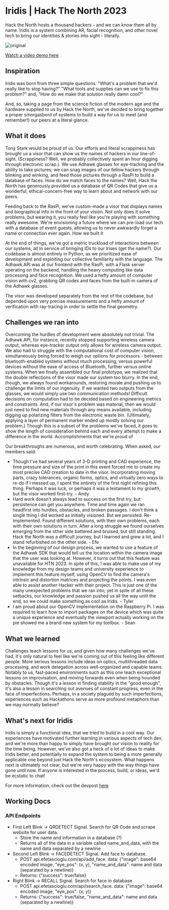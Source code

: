 # Iridis | Hack The North 2023
Hack the North hosts a thousand hackers - and we can know them all by name. Iridis is a system combining AR, facial recognition, and other novel tech to bring our identities & stories into sight - literally. 

![original](https://github.com/EfeTascioglu/Hack-The-North-2023/assets/46626642/47ecc3ea-d64d-4a07-82ad-5a937aae8489)

[Watch a video demo here](https://www.youtube.com/watch?v=dpprLOdzpI4)

## Inspiration
Iridis was born from three simple questions: "What's a problem that we'd really like to stop having?" "What tools and supplies can we use to fix this problem?" and, "How do we make that solution really damn cool?"

And, so, taking a page from the science fiction of the modern age and the hardware supplied to us by Hack the North, we've decided to bring together a proper smorgasbord of systems to build a way for us to meet (and remember!) our peers at a literal glance.

## What it does
Tony Stark would be proud of us. Our efforts and literal scrappiness has brought us a visor that can show us the names of hackers in our line-of-sight. (Scrappiness? Well, we probably collectively spent an hour digging through electronic scrap.). We use Adhawk glasses for eye-tracking and the ability to take pictures; we can snag images of our fellow hackers through blinking and winking, and feed those pictures through a RasPi to build a database of faces. How do we match faces to the names? Well, Hack the North has generously provided us a database of QR Codes that give us a wonderful, ethical-concern-free way to learn about and network with our peers.

Feeding back to the RasPi, we've custom-made a visor that displays names and biographical info in the front of your vision. Not only does it solve problems, but wearing it, you really feel like you're playing with something really awesome. We're envisioning a future where we can pre-load our tech with a database of event guests, allowing us to never awkwardly forget a name or connection ever again.
How we built it

At the end of things, we've got a metric truckload of interactions between our systems, all in service of bringing IDs to our Irises (get the name?). Our codebase is almost entirely in Python, as we prioritized ease of development and exploiting our collective familiarity with the language. The Adhawk API was at our frontend with the RasPi, with a Flask server operating on the backend, handling the heavy computing like data processing and face recognition. We used a hefty amount of computer vision with cv2, grabbing QR codes and faces from the built-in camera of the Adhawk glasses.

The visor was developed separately from the rest of the codebase, but depended upon very precise measurements and a hefty amount of verification with ray-tracing in order to settle the final geometry.

## Challenges we ran into
Overcoming the hurdles of development were absolutely not trivial. The Adhawk API, for instance, recently stopped supporting wireless camera output, whereas eye-tracker output only allows for wireless camera output. We also had to struggle with the computational cost of computer vision, simultaneously being forced to weigh our options for processors - between bluetooth-enabled systems without much processing, versus powerful devices without the ease of access of Bluetooth, further versus online systems. When we finally assembled our final prototype, we realized that the double reflections of the visor made our system too blurry. In the end, though, we always found workarounds, restoring morale and pushing us to challenge the limits of our ingenuity. If we wanted two outputs from the glasses, we would simply use two communication methods! Difficult decisions on computation had to be decided based on engineering metrics and constraints. And, if our visor's problem was material, then we would just need to find new materials through any means available, including digging up polarizing filters from the electronic waste bin. (Ultimately, applying a layer of permanent marker ended up mostly solving our problem.) Though this is a subset of the problems we've faced, it goes to show the length of consideration behind each and every attempt to make a difference in the world.
Accomplishments that we're proud of

Our breakthroughs are numerous, and worth celebrating. When asked, our members said:
- Though I've had several years of 3-D printing and CAD experience, the time pressure and size of the print in this event forced me to create my most precise CAD creation to date in the visor. Incorporating moving parts, crazy tolerances, organic forms, optics, and virtually zero ways to re-do if I messed up, I spent the entirety of the first night refining this thing. Perhaps it was luck, or perhaps it was a testament to my growth, but the visor worked first-try. - Andy
- Hard work doesn't always lead to success on the first try, but persistence can get you anywhere. Time and time again we ran headfirst into hurdles, obstacles, and broken passages. I don't think a single thing I did worked as initially visioned. But we persisted. Re-implemented. Found different solutions, with their own problems, each with their own solutions in turn. After a long struggle we found ourselves emerging from the other side battered and bruised, but still standing. Hack the North was a difficult journey, but I learned and grew a lot, and I stand refurbished on the other side. - Efe
- In the beginning of our design process, we wanted to use a feature of the Adhawk SDK that would tell us the location within the camera image that the user was looking at. However, it turns out that this feature was unavailable for HTN 2023. In spite of this, I was able to make use of my knowledge from my design teams and university experience to implement this feature myself, using OpenCV to find the camera's intrinsic and distortion matrices and projecting the points. I was even able to assist another Hacker with their project. This is just one of the many unexpected problems that we ran into; yet in spite of all these setbacks, our knowledge and passion pushed us all the way until the end, so we could make something as cool as Iridis. - Tyler
- I am proud about our OpenCV implementation on the Raspberry Pi. I was required to learn how to import packages on the device which was quite a unique experience and eventually the viewport actually working on the pie showed me a brand new system for my toolbox. - Sean

## What we learned
Challenges teach lessons for us, and given how many challenges we've had, it's only natural to feel like we're coming out of this feeling like different people. More serious lessons include ideas on optics, multithreaded data processing, and work delegation across well-organized and capable teams. Notably to us, fast-paced environments such as this one teach exceptional lessons on improvisation, and moving forwards even when being hounded by obstacles. Though it's a lesson in finding stability in the "good enough", it's also a lesson in searching out avenues of constant progress, even in the face of imperfections. Perhaps, in a society plagued by such imperfections, experiences such as Hackathons serve as more profound metaphors than we may normally believe?

## What's next for Iridis
Iridis is simply a functional idea, that we tried to build in a cool way. Our experiences have motivated further learning in various aspects of tech dev, and we're more than happy to simply have brought our vision to reality for the time being. However, we've also got a heck of a lot of ideas to make Iridis better, and potentially to expand the system to being a more generally applicable one beyond just Hack the North's ecosystem. What happens next is ultimately not clear, but we're very happy with the way things have gone until now. If anyone is interested in the process, build, or ideas, we'd be ecstatic to chat!

For more information, check out the devpost [here](https://devpost.com/software/iridis)

## Working Docs
### API Endpoints
- First Left Blink -> QRDETECT Signal. Search for QR Code and scrape website for user data.
    - Store the name and information in a database (?)
    - Returns all of the data in a variable called name_and_data, with the name and data separated by a newline
- Second Left Blink -> FACEDETECT Signal. Add face to database. 
    - POST api.efetascioglu.com/api/add_face.  data: {"image": base64 encoded image, "eye_pos": (x, y), "name_and_data": name and data (separated by a newline)}
    - Returns: {"success": true/false}
- Right Blink -> RECALL Signal. Search for face in database
    - POST api.efetascioglu.com/api/search_face.  data: {"image": base64 encoded image, "eye_pos": (x, y)}
    - Returns: {"success": true/false, "name_and_data": name and data (separated by a newline)}
